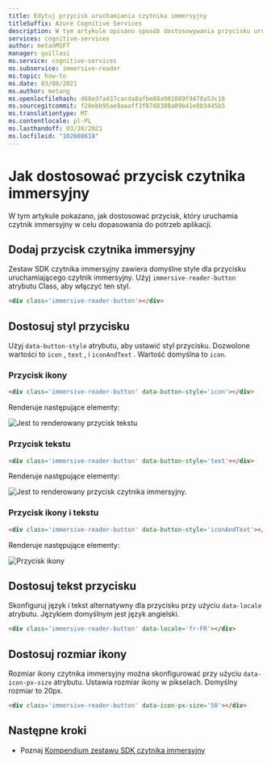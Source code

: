 ```yaml
---
title: Edytuj przycisk uruchamiania czytnika immersyjny
titleSuffix: Azure Cognitive Services
description: W tym artykule opisano sposób dostosowywania przycisku uruchamiającego czytnik immersyjny.
services: cognitive-services
author: metanMSFT
manager: guillasi
ms.service: cognitive-services
ms.subservice: immersive-reader
ms.topic: how-to
ms.date: 03/08/2021
ms.author: metang
ms.openlocfilehash: d60e37a437cacda8afbe88a901089f9478a53c16
ms.sourcegitcommit: f28ebb95ae9aaaff3f87d8388a09b41e0b3445b5
ms.translationtype: MT
ms.contentlocale: pl-PL
ms.lasthandoff: 03/30/2021
ms.locfileid: "102608618"
---
```

# <a name="how-to-customize-the-immersive-reader-button"></a>Jak dostosować przycisk czytnika immersyjny

W tym artykule pokazano, jak dostosować przycisk, który uruchamia czytnik immersyjny w celu dopasowania do potrzeb aplikacji.

## <a name="add-the-immersive-reader-button"></a>Dodaj przycisk czytnika immersyjny

Zestaw SDK czytnika immersyjny zawiera domyślne style dla przycisku uruchamiającego czytnik immersyjny. Użyj `immersive-reader-button` atrybutu Class, aby włączyć ten styl.

```html
<div class='immersive-reader-button'></div>
```

## <a name="customize-the-button-style"></a>Dostosuj styl przycisku

Użyj `data-button-style` atrybutu, aby ustawić styl przycisku. Dozwolone wartości to `icon` , `text` , i `iconAndText` . Wartość domyślna to `icon`.

### <a name="icon-button"></a>Przycisk ikony

```html
<div class='immersive-reader-button' data-button-style='icon'></div>
```

Renderuje następujące elementy:

![Jest to renderowany przycisk tekstu](./media/button-icon.png)

### <a name="text-button"></a>Przycisk tekstu

```html
<div class='immersive-reader-button' data-button-style='text'></div>
```

Renderuje następujące elementy:

![Jest to renderowany przycisk czytnika immersyjny.](./media/button-text.png)

### <a name="icon-and-text-button"></a>Przycisk ikony i tekstu

```html
<div class='immersive-reader-button' data-button-style='iconAndText'></div>
```

Renderuje następujące elementy:

![Przycisk ikony](./media/button-icon-and-text.png)

## <a name="customize-the-button-text"></a>Dostosuj tekst przycisku

Skonfiguruj język i tekst alternatywny dla przycisku przy użyciu `data-locale` atrybutu. Językiem domyślnym jest język angielski.

```html
<div class='immersive-reader-button' data-locale='fr-FR'></div>
```

## <a name="customize-the-size-of-the-icon"></a>Dostosuj rozmiar ikony

Rozmiar ikony czytnika immersyjny można skonfigurować przy użyciu `data-icon-px-size` atrybutu. Ustawia rozmiar ikony w pikselach. Domyślny rozmiar to 20px.

```html
<div class='immersive-reader-button' data-icon-px-size='50'></div>
```

## <a name="next-steps"></a>Następne kroki

* Poznaj [Kompendium zestawu SDK czytnika immersyjny](./reference.md)